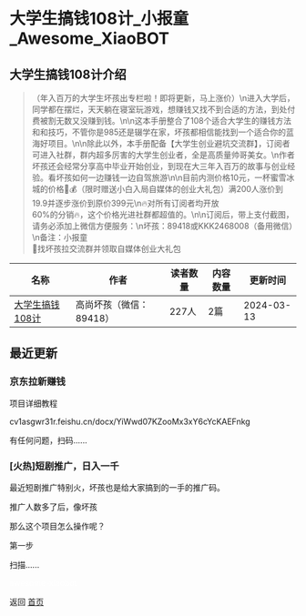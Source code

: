 # 大学生搞钱108计_小报童_Awesome_XiaoBOT

## 大学生搞钱108计介绍
> （年入百万的大学生坏孩出专栏啦！即将更新，马上涨价）\n进入大学后，同学都在摆烂，天天躺在寝室玩游戏，想赚钱又找不到合适的方法，到处付费被割无数又没赚到钱。\n\n这本手册整合了108个适合大学生的赚钱方法和和技巧，不管你是985还是辍学在家，坏孩都相信能找到一个适合你的蓝海好项目。\n\n除此以外，本手册配备【大学生创业避坑交流群】，订阅者可进入社群，群内超多厉害的大学生创业者，全是高质量帅哥美女。\n作者坏孩还会经常分享高中毕业开始创业，到现在大三年入百万的故事与创业经验。看坏孩如何一边赚钱一边自驾旅游\n\n目前内测价格10元，一杯蜜雪冰城的价格🧋💰（限时赠送小白入局自媒体的创业大礼包）满200人涨价到19.9并逐步涨价到原价399元\n🔥对所有订阅者均开放  
60%的分销🔥，这个价格光进社群都超值的。\n\n订阅后，带上支付截图，请务必添加上微信方便服务：\n坏孩：89418或KKK2468008（备用微信）\n备注：小报童  
🌹找坏孩拉交流群并领取自媒体创业大礼包  
  


|名称|作者|读者数量|内容数量|更新时间|
|---|---|---|---|---|
|[大学生搞钱108计](https://xiaobot.net/p/hh6666?refer=9c3f1c95-a052-465a-9902-f6d75080262a)|高尚坏孩（微信：89418）|227人|2篇|2024-03-13|

## 最近更新
### 京东拉新赚钱

项目详细教程

cv1asgwr31r.feishu.cn/docx/YiWwd07KZooMx3xY6cYcKAEFnkg

有任何问题，扫码......

### [火热]短剧推广，日入一千

最近短剧推广特别火，坏孩也是给大家搞到的一手的推广码。

推广人数多了后，像坏孩

那么这个项目怎么操作呢？

第一步

扫描......


<a href="https://github.com/Reno9527/awesome-xiaobot" style="color: white; text-decoration: none;">awesome-xiaobot</a>

返回 [首页](../README.md)
